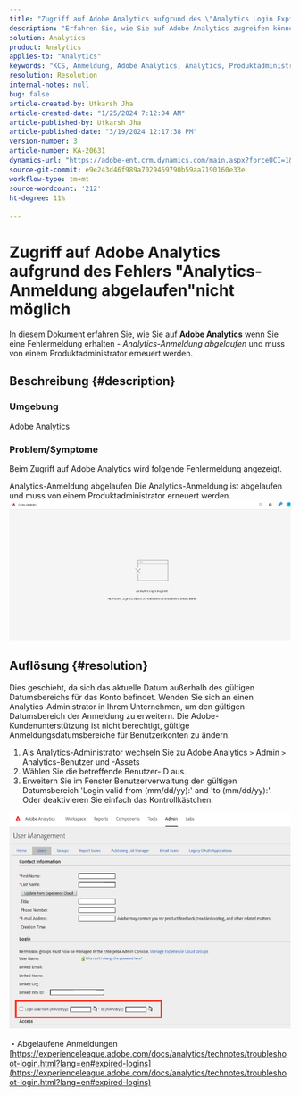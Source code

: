 ```yaml
---
title: "Zugriff auf Adobe Analytics aufgrund des \"Analytics Login Expired\"-Fehlers nicht möglich"
description: "Erfahren Sie, wie Sie auf Adobe Analytics zugreifen können, wenn die Analytics-Anmeldung abgelaufen ist und von einem Produktadministrator erneuert werden muss."
solution: Analytics
product: Analytics
applies-to: "Analytics"
keywords: "KCS, Anmeldung, Adobe Analytics, Analytics, Produktadministrator, Fehler, Analytics-Anmeldung abgelaufen"
resolution: Resolution
internal-notes: null
bug: false
article-created-by: Utkarsh Jha
article-created-date: "1/25/2024 7:12:04 AM"
article-published-by: Utkarsh Jha
article-published-date: "3/19/2024 12:17:38 PM"
version-number: 3
article-number: KA-20631
dynamics-url: "https://adobe-ent.crm.dynamics.com/main.aspx?forceUCI=1&pagetype=entityrecord&etn=knowledgearticle&id=42251a07-51bb-ee11-a569-6045bd006b3d"
source-git-commit: e9e243d46f989a7029459790b59aa7190160e33e
workflow-type: tm+mt
source-wordcount: '212'
ht-degree: 11%

---
```


# Zugriff auf Adobe Analytics aufgrund des Fehlers &quot;Analytics-Anmeldung abgelaufen&quot;nicht möglich


In diesem Dokument erfahren Sie, wie Sie auf <b>Adobe Analytics</b> wenn Sie eine Fehlermeldung erhalten - *Analytics-Anmeldung abgelaufen* und muss von einem Produktadministrator erneuert werden.

## Beschreibung {#description}


### <b>Umgebung</b>

Adobe Analytics



### <b>Problem/Symptome</b>

Beim Zugriff auf Adobe Analytics wird folgende Fehlermeldung angezeigt.

Analytics-Anmeldung abgelaufen Die Analytics-Anmeldung ist abgelaufen und muss von einem Produktadministrator erneuert werden.
 <br>![](assets/___43251a07-51bb-ee11-a569-6045bd006b3d___.jpeg)

## Auflösung {#resolution}


Dies geschieht, da sich das aktuelle Datum außerhalb des gültigen Datumsbereichs für das Konto befindet. Wenden Sie sich an einen Analytics-Administrator in Ihrem Unternehmen, um den gültigen Datumsbereich der Anmeldung zu erweitern. Die Adobe-Kundenunterstützung ist nicht berechtigt, gültige Anmeldungsdatumsbereiche für Benutzerkonten zu ändern.

1. Als Analytics-Administrator wechseln Sie zu Adobe Analytics `>`  Admin `>`  Analytics-Benutzer und -Assets
2. Wählen Sie die betreffende Benutzer-ID aus.
3. Erweitern Sie im Fenster Benutzerverwaltung den gültigen Datumsbereich &#39;Login valid from (mm/dd/yy):&#39; and &#39;to (mm/dd/yy):&#39;. Oder deaktivieren Sie einfach das Kontrollkästchen.


![](assets/6282c86d-563a-ed11-9db0-0022480869de.png)

・Abgelaufene Anmeldungen
[https://experienceleague.adobe.com/docs/analytics/technotes/troubleshoot-login.html?lang=en#expired-logins](https://experienceleague.adobe.com/docs/analytics/technotes/troubleshoot-login.html?lang=en#expired-logins)
